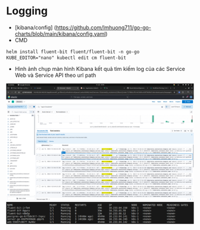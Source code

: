 # Logging

- [kibana/config] (https://github.com/lmhuong711/go-go-charts/blob/main/kibana/config.yaml)
- CMD
```
helm install fluent-bit fluent/fluent-bit -n go-go
KUBE_EDITOR="nano" kubectl edit cm fluent-bit                                                                                               
```
- Hình ảnh chụp màn hình Kibana kết quả tìm kiếm log của các Service Web và Service API theo url path

![kibana](./images/5-1.png)
![deploy](./images/5-2.png)